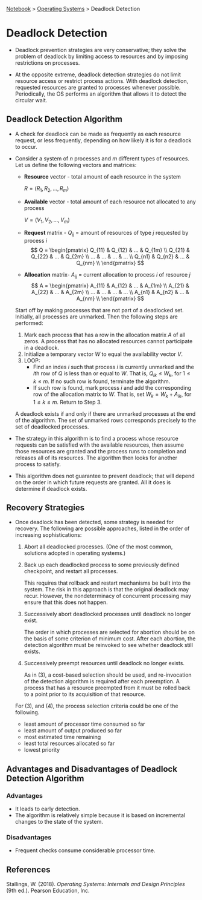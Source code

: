 <a href="../">Notebook</a> > <a href="./">Operating Systems</a> > Deadlock Detection

# Deadlock Detection



* Deadlock prevention strategies are very conservative; they solve the problem of deadlock by limiting access to resources and by imposing restrictions on processes.

* At the opposite extreme, deadlock detection strategies do not limit resource access or restrict process actions. With deadlock detection, requested resources are granted to processes whenever possible. Periodically, the OS performs an algorithm that allows it to detect the circular wait.



## Deadlock Detection Algorithm

* A check for deadlock can be made as frequently as each resource request, or less frequently, depending on how likely it is for a deadlock to occur.

* Consider a system of $n$ processes and $m$ different types of resources. Let us define the following vectors and matrices:

  * **Resource** vector - total amount of each resource in the system

    $R = (R_1, R_2, ... , R_m)$

  * **Available** vector - total amount of each resource not allocated to any process

    $V =(V_1, V_2, ... , V_m)$

  * **Request** matrix - $Q_{ij}$ = amount of resources of type $j$ requested by process $i$
    $$
    Q =
    \begin{pmatrix}
    Q_{11} & Q_{12} & ... & Q_{1m} \\
    Q_{21} & Q_{22} & ... & Q_{2m} \\
    ... & ... & ... & ... \\
    Q_{n1} & Q_{n2} & ... & Q_{nm} \\
    \end{pmatrix}
    $$

  * **Allocation** matrix- $A_{ij}$ = current allocation to process $i$ of resource $j$
    $$
    A =
    \begin{pmatrix}
    A_{11} & A_{12} & ... & A_{1m} \\
    A_{21} & A_{22} & ... & A_{2m} \\
    ... & ... & ... & ... \\
    A_{n1} & A_{n2} & ... & A_{nm} \\
    \end{pmatrix}
    $$

  Start off by making processes that are not part of a deadlocked set. Initially, all processes are unmarked. Then the following steps are performed:

  1. Mark each process that has a row in the allocation matrix $A$ of all zeros. A process that has no allocated resources cannot participate in a deadlock.
  2. Initialize a temporary vector $W$ to equal the availability vector $V$.
  3. LOOP:
     * Find an indes $i$ such that process $i$ is currently unmarked and the $i$th row of $Q$ is less than or equal to $W$. That is, $Q_{ik} \le W_k$, for $1 \le k \le m$. If no such row is found, terminate the algorithm.
     * If such row is found, mark process $i$ and add the corresponding row of the allocation matrix to $W$. That is, set $W_k = W_k + A_{ik}$, for $1 \le k \le m$. Return to Step 3.

  A deadlock exists if and only if there are unmarked processes at the end of the algorithm. The set of unmarked rows corresponds precisely to the set of deadlocked processes.

* The strategy in this algorithm is to find a process whose resource requests can be satisfied with the available resources, then assume those resources are granted and the process runs to completion and releases all of its resources. The algorithm then looks for another process to satisfy.
* This algorithm does not guarantee to prevent deadlock; that will depend on the order in which future requests are granted. All it does is determine if deadlock exists.



## Recovery Strategies

* Once deadlock has been detected, some strategy is needed for recovery. The following are possible approaches, listed in the order of increasing sophistications:

  1. Abort all deadlocked processes. (One of the most common, solutions adopted in operating systems.)

  2. Back up each deadlocked process to some previously defined checkpoint, and restart all processes.

     This requires that rollback and restart mechanisms be built into the system. The risk in this approach is that the original deadlock may recur. However, the nondeterminacy of concurrent processing may ensure that this does not happen.

  3. Successively abort deadlocked processes until deadlock no longer exist.

     The order in which processes are selected for abortion should be on the basis of some criterion of minimum cost. After each abortion, the detection algorithm must be reinvoked to see whether deadlock still exists.

  4. Successively preempt resources until deadlock no longer exists.

     As in (3), a cost-based selection should be used, and re-invocation of the detection algorithm is required after each preemption. A process that has a resource preempted from it must be rolled back to a point prior to its acquisition of that resource.

  For (3), and (4), the process selection criteria could be one of the following.

  * least amount of processor time consumed so far
  * least amount of output produced so far
  * most estimated time remaining
  * least total resources allocated so far
  * lowest priority



## Advantages and Disadvantages of Deadlock Detection Algorithm

### Advantages

* It leads to early detection.
* The algorithm is relatively simple because it is based on incremental changes to the state of the system.

### Disadvantages

* Frequent checks consume considerable processor time.






## References

Stallings, W. (2018). *Operating Systems: Internals and Design Principles* (9th ed.). Pearson Education, Inc.
